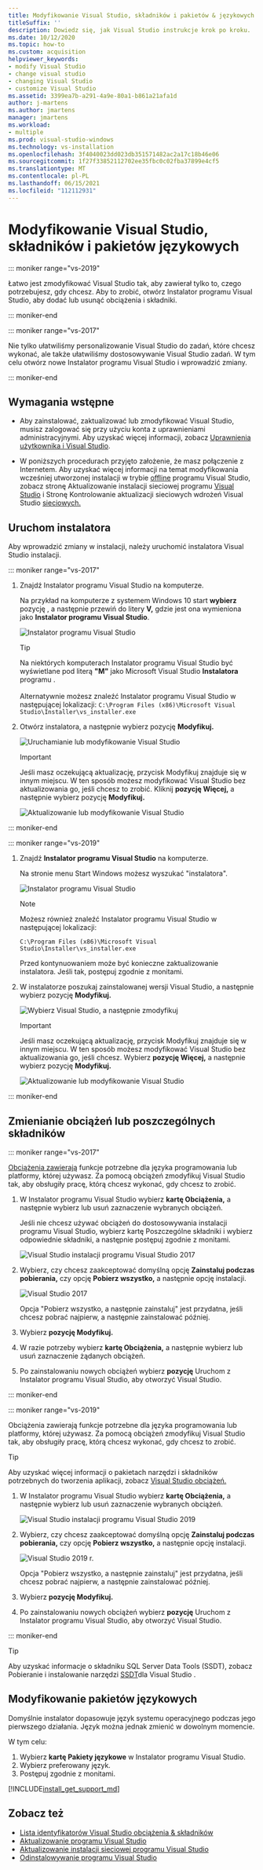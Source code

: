 ```yaml
---
title: Modyfikowanie Visual Studio, składników i pakietów & językowych
titleSuffix: ''
description: Dowiedz się, jak Visual Studio instrukcje krok po kroku.
ms.date: 10/12/2020
ms.topic: how-to
ms.custom: acquisition
helpviewer_keywords:
- modify Visual Studio
- change visual studio
- changing Visual Studio
- customize Visual Studio
ms.assetid: 3399ea7b-a291-4a9e-80a1-b861a21afa1d
author: j-martens
ms.author: jmartens
manager: jmartens
ms.workload:
- multiple
ms.prod: visual-studio-windows
ms.technology: vs-installation
ms.openlocfilehash: 3f4040023dd023db351571482ac2a17c18b46e06
ms.sourcegitcommit: 1f27f33852112702ee35fbc0c02fba37899e4cf5
ms.translationtype: MT
ms.contentlocale: pl-PL
ms.lasthandoff: 06/15/2021
ms.locfileid: "112112931"
---
```

# <a name="modify-visual-studio-workloads-components-and-language-packs"></a>Modyfikowanie Visual Studio, składników i pakietów językowych

::: moniker range="vs-2019"

Łatwo jest zmodyfikować Visual Studio tak, aby zawierał tylko to, czego potrzebujesz, gdy chcesz. Aby to zrobić, otwórz Instalator programu Visual Studio, aby dodać lub usunąć obciążenia i składniki.

::: moniker-end

::: moniker range="vs-2017"

Nie tylko ułatwiliśmy personalizowanie Visual Studio do zadań, które chcesz wykonać, ale także ułatwiliśmy dostosowywanie Visual Studio zadań. W tym celu otwórz nowe Instalator programu Visual Studio i wprowadzić zmiany.

::: moniker-end

## <a name="prerequisites"></a>Wymagania wstępne

+ Aby zainstalować, zaktualizować lub zmodyfikować Visual Studio, musisz zalogować się przy użyciu konta z uprawnieniami administracyjnymi. Aby uzyskać więcej informacji, zobacz [Uprawnienia użytkownika i Visual Studio](../ide/user-permissions-and-visual-studio.md).

+ W poniższych procedurach przyjęto założenie, że masz połączenie z Internetem. Aby uzyskać więcej informacji na temat modyfikowania wcześniej utworzonej instalacji w trybie [offline](create-an-offline-installation-of-visual-studio.md) programu Visual Studio, zobacz stronę Aktualizowanie instalacji sieciowej programu [Visual Studio](update-a-network-installation-of-visual-studio.md) i Stronę Kontrolowanie aktualizacji sieciowych wdrożeń Visual Studio [sieciowych.](controlling-updates-to-visual-studio-deployments.md)

## <a name="launch-the-installer"></a>Uruchom instalatora

Aby wprowadzić zmiany w instalacji, należy uruchomić instalatora Visual Studio instalacji.

::: moniker range="vs-2017"

1. Znajdź Instalator programu Visual Studio na komputerze.

     Na przykład na komputerze z systemem Windows 10 start **wybierz** pozycję , a następnie przewiń do litery **V,** gdzie jest ona wymieniona jako **Instalator programu Visual Studio**.

     ![Instalator programu Visual Studio](media/locate-the-visual-studio-installer.png "Lokalizowanie Microsoft Visual Studio instalatora")

     >[!TIP]
     >Na niektórych komputerach Instalator programu Visual Studio być wyświetlane pod literą **"M"** jako Microsoft Visual Studio **Instalatora** programu .<br/><br/> Alternatywnie możesz znaleźć Instalator programu Visual Studio w następującej lokalizacji: `C:\Program Files (x86)\Microsoft Visual Studio\Installer\vs_installer.exe`

1. Otwórz instalatora, a następnie wybierz pozycję **Modyfikuj.**

     ![Uruchamianie lub modyfikowanie Visual Studio](media/modify-visual-studio.png "Modyfikowanie programu Visual Studio 2017")

     > [!IMPORTANT]
     > Jeśli masz oczekującą aktualizację, przycisk Modyfikuj znajduje się w innym miejscu. W ten sposób możesz modyfikować Visual Studio bez aktualizowania go, jeśli chcesz to zrobić. Kliknij **pozycję Więcej,** a następnie wybierz pozycję **Modyfikuj.**
     >
     > ![Aktualizowanie lub modyfikowanie Visual Studio](media/modify-or-update-visual-studio.png "Aktualizowanie lub modyfikowanie Visual Studio 2017 r.")

::: moniker-end

::: moniker range="vs-2019"

1. Znajdź **Instalator programu Visual Studio** na komputerze.

     Na stronie menu Start Windows możesz wyszukać "instalatora".

     ![Instalator programu Visual Studio](media/vs-2019/visual-studio-installer.png "Wyszukaj Instalator programu Visual Studio")

     > [!NOTE]
     > Możesz również znaleźć Instalator programu Visual Studio w następującej lokalizacji:
     >
     > `C:\Program Files (x86)\Microsoft Visual Studio\Installer\vs_installer.exe`

    Przed kontynuowaniem może być konieczne zaktualizowanie instalatora. Jeśli tak, postępuj zgodnie z monitami.

1. W instalatorze poszukaj zainstalowanej wersji Visual Studio, a następnie wybierz pozycję **Modyfikuj.**

     ![Wybierz Visual Studio, a następnie zmodyfikuj](media/vs-2019/vs-installer-modify.png "Wybierz Visual Studio 2019, a następnie zmodyfikuj")

     > [!IMPORTANT]
     > Jeśli masz oczekującą aktualizację, przycisk Modyfikuj znajduje się w innym miejscu. W ten sposób możesz modyfikować Visual Studio bez aktualizowania go, jeśli chcesz. Wybierz **pozycję Więcej,** a następnie wybierz pozycję **Modyfikuj.**
     >
     > ![Aktualizowanie lub modyfikowanie Visual Studio](media/vs-2019/modify-update-visual-studio.png "Aktualizowanie lub modyfikowanie Visual Studio 2019 r.")

::: moniker-end

## <a name="change-workloads-or-individual-components"></a>Zmienianie obciążeń lub poszczególnych składników

::: moniker range="vs-2017"

 [Obciążenia zawierają](https://visualstudio.microsoft.com/vs/support/selecting-workloads-visual-studio-2017/) funkcje potrzebne dla języka programowania lub platformy, której używasz. Za pomocą obciążeń zmodyfikuj Visual Studio tak, aby obsługiły pracę, którą chcesz wykonać, gdy chcesz to zrobić.

1. W Instalator programu Visual Studio wybierz **kartę Obciążenia,** a następnie wybierz lub usuń zaznaczenie wybranych obciążeń.

   Jeśli nie chcesz używać obciążeń do dostosowywania instalacji programu Visual Studio, wybierz  kartę Poszczególne składniki i wybierz odpowiednie składniki, a następnie postępuj zgodnie z monitami.

    ![Visual Studio instalacji programu Visual Studio 2017](media/modify-workloads.png "Wybierz obciążenie w programie Visual Studio 2019 r.")

1. Wybierz, czy chcesz zaakceptować domyślną opcję **Zainstaluj podczas pobierania,** czy opcję **Pobierz wszystko,** a następnie opcję instalacji.

    ![Visual Studio 2017](media/vs-2019/vs-installer-choose-install-or-download.png "Wybierz opcję instalacji podczas pobierania lub pobrania i zainstalowania później")

    Opcja "Pobierz wszystko, a następnie zainstaluj" jest przydatna, jeśli chcesz pobrać najpierw, a następnie zainstalować później.

1. Wybierz **pozycję Modyfikuj.**

1. W razie potrzeby wybierz **kartę Obciążenia,** a następnie wybierz lub usuń zaznaczenie żądanych obciążeń.


1. Po zainstalowaniu nowych obciążeń wybierz **pozycję** Uruchom z Instalator programu Visual Studio, aby otworzyć Visual Studio.

::: moniker-end

::: moniker range="vs-2019"

 Obciążenia zawierają funkcje potrzebne dla języka programowania lub platformy, której używasz. Za pomocą obciążeń zmodyfikuj Visual Studio tak, aby obsługiły pracę, którą chcesz wykonać, gdy chcesz to zrobić.

 > [!TIP]
>Aby uzyskać więcej informacji o pakietach narzędzi i składników potrzebnych do tworzenia aplikacji, zobacz [Visual Studio obciążeń.](https://visualstudio.microsoft.com/vs/#workloads)

1. W Instalator programu Visual Studio wybierz **kartę Obciążenia,** a następnie wybierz lub usuń zaznaczenie wybranych obciążeń.

    ![Visual Studio instalacji programu Visual Studio 2019](media/vs-2019/vs-installer-modify-workloads.png "Wybierz obciążenie w programie Visual Studio 2019 r.")

1. Wybierz, czy chcesz zaakceptować domyślną opcję **Zainstaluj podczas pobierania,** czy opcję **Pobierz wszystko,** a następnie opcję instalacji.

    ![Visual Studio 2019 r.](media/vs-2019/vs-installer-choose-install-or-download.png "Wybierz opcję instalacji podczas pobierania lub pobrania i zainstalowania później")

    Opcja "Pobierz wszystko, a następnie zainstaluj" jest przydatna, jeśli chcesz pobrać najpierw, a następnie zainstalować później.

1. Wybierz **pozycję Modyfikuj.**

1. Po zainstalowaniu nowych obciążeń wybierz **pozycję** Uruchom z Instalator programu Visual Studio, aby otworzyć Visual Studio.

::: moniker-end


>[!TIP]
> Aby uzyskać informacje o składniku SQL Server Data Tools (SSDT), zobacz Pobieranie i instalowanie narzędzi [SSDT](/sql/ssdt/download-sql-server-data-tools-ssdt?view=sql-server-ver15&preserve-view=true)dla Visual Studio .

## <a name="modify-language-packs"></a>Modyfikowanie pakietów językowych

Domyślnie instalator dopasowuje język systemu operacyjnego podczas jego pierwszego działania. Język można jednak zmienić w dowolnym momencie. 

W tym celu:
1. Wybierz **kartę Pakiety językowe** w Instalator programu Visual Studio.
2. Wybierz preferowany język.
3. Postępuj zgodnie z monitami.

[!INCLUDE[install_get_support_md](includes/install_get_support_md.md)]

## <a name="see-also"></a>Zobacz też

* [Lista identyfikatorów Visual Studio obciążenia & składników](workload-and-component-ids.md)
* [Aktualizowanie programu Visual Studio](update-visual-studio.md)
* [Aktualizowanie instalacji sieciowej programu Visual Studio](update-a-network-installation-of-visual-studio.md)
* [Odinstalowywanie programu Visual Studio](uninstall-visual-studio.md)
